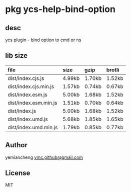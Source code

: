 # pkg ycs-help-bind-option

## desc
ycs plugin - bind option to cmd or ns

## lib size  
file | size | gzip | brotli
:---- | :---- | :---- | :----
dist/index.cjs.js | 4.99kb | 1.70kb | 1.52kb
dist/index.cjs.min.js | 1.57kb | 0.74kb | 0.67kb
dist/index.esm.js | 5.00kb | 1.68kb | 1.52kb
dist/index.esm.min.js | 1.51kb | 0.70kb | 0.64kb
dist/index.js | 5.00kb | 1.68kb | 1.52kb
dist/index.umd.js | 5.68kb | 1.85kb | 1.65kb
dist/index.umd.min.js | 1.79kb | 0.85kb | 0.77kb

## Author
yemiancheng <ymc.github@gmail.com>

## License
MIT